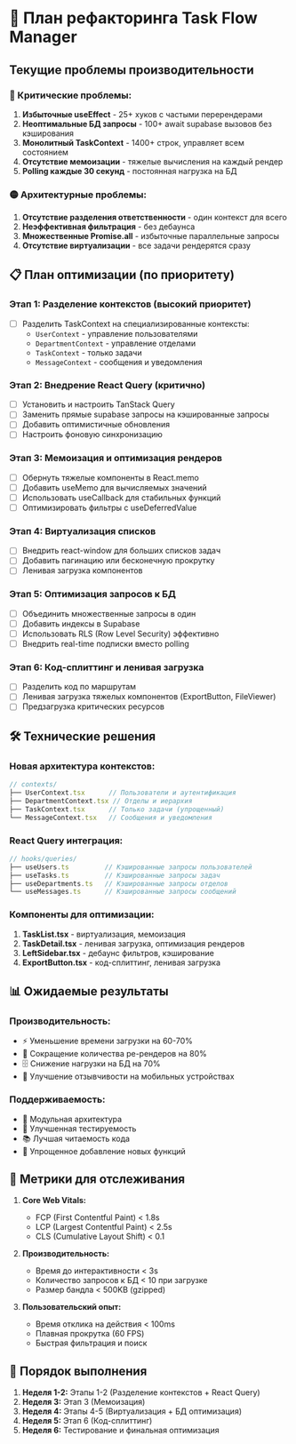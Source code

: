 # 🚀 План рефакторинга Task Flow Manager

## Текущие проблемы производительности

### 🔴 Критические проблемы:
1. **Избыточные useEffect** - 25+ хуков с частыми перерендерами
2. **Неоптимальные БД запросы** - 100+ await supabase вызовов без кэширования
3. **Монолитный TaskContext** - 1400+ строк, управляет всем состоянием
4. **Отсутствие мемоизации** - тяжелые вычисления на каждый рендер
5. **Polling каждые 30 секунд** - постоянная нагрузка на БД

### 🟡 Архитектурные проблемы:
1. **Отсутствие разделения ответственности** - один контекст для всего
2. **Неэффективная фильтрация** - без дебаунса
3. **Множественные Promise.all** - избыточные параллельные запросы
4. **Отсутствие виртуализации** - все задачи рендерятся сразу

## 📋 План оптимизации (по приоритету)

### Этап 1: Разделение контекстов (высокий приоритет)
- [ ] Разделить TaskContext на специализированные контексты:
  - `UserContext` - управление пользователями
  - `DepartmentContext` - управление отделами  
  - `TaskContext` - только задачи
  - `MessageContext` - сообщения и уведомления

### Этап 2: Внедрение React Query (критично)
- [ ] Установить и настроить TanStack Query
- [ ] Заменить прямые supabase запросы на кэшированные запросы
- [ ] Добавить оптимистичные обновления
- [ ] Настроить фоновую синхронизацию

### Этап 3: Мемоизация и оптимизация рендеров
- [ ] Обернуть тяжелые компоненты в React.memo
- [ ] Добавить useMemo для вычисляемых значений
- [ ] Использовать useCallback для стабильных функций
- [ ] Оптимизировать фильтры с useDeferredValue

### Этап 4: Виртуализация списков
- [ ] Внедрить react-window для больших списков задач
- [ ] Добавить пагинацию или бесконечную прокрутку
- [ ] Ленивая загрузка компонентов

### Этап 5: Оптимизация запросов к БД
- [ ] Объединить множественные запросы в один
- [ ] Добавить индексы в Supabase
- [ ] Использовать RLS (Row Level Security) эффективно
- [ ] Внедрить real-time подписки вместо polling

### Этап 6: Код-сплиттинг и ленивая загрузка
- [ ] Разделить код по маршрутам
- [ ] Ленивая загрузка тяжелых компонентов (ExportButton, FileViewer)
- [ ] Предзагрузка критических ресурсов

## 🛠 Технические решения

### Новая архитектура контекстов:
```typescript
// contexts/
├── UserContext.tsx      // Пользователи и аутентификация
├── DepartmentContext.tsx // Отделы и иерархия
├── TaskContext.tsx      // Только задачи (упрощенный)
└── MessageContext.tsx   // Сообщения и уведомления
```

### React Query интеграция:
```typescript
// hooks/queries/
├── useUsers.ts         // Кэшированные запросы пользователей
├── useTasks.ts         // Кэшированные запросы задач
├── useDepartments.ts   // Кэшированные запросы отделов
└── useMessages.ts      // Кэшированные запросы сообщений
```

### Компоненты для оптимизации:
1. **TaskList.tsx** - виртуализация, мемоизация
2. **TaskDetail.tsx** - ленивая загрузка, оптимизация рендеров
3. **LeftSidebar.tsx** - дебаунс фильтров, кэширование
4. **ExportButton.tsx** - код-сплиттинг, ленивая загрузка

## 📊 Ожидаемые результаты

### Производительность:
- ⚡ Уменьшение времени загрузки на 60-70%
- 🔄 Сокращение количества ре-рендеров на 80%
- 🗄️ Снижение нагрузки на БД на 70%
- 📱 Улучшение отзывчивости на мобильных устройствах

### Поддерживаемость:
- 🧩 Модульная архитектура
- 🧪 Улучшенная тестируемость
- 📚 Лучшая читаемость кода
- 🔧 Упрощенное добавление новых функций

## 🎯 Метрики для отслеживания

1. **Core Web Vitals:**
   - FCP (First Contentful Paint) < 1.8s
   - LCP (Largest Contentful Paint) < 2.5s
   - CLS (Cumulative Layout Shift) < 0.1

2. **Производительность:**
   - Время до интерактивности < 3s
   - Количество запросов к БД < 10 при загрузке
   - Размер бандла < 500KB (gzipped)

3. **Пользовательский опыт:**
   - Время отклика на действия < 100ms
   - Плавная прокрутка (60 FPS)
   - Быстрая фильтрация и поиск

## 🚀 Порядок выполнения

1. **Неделя 1-2:** Этапы 1-2 (Разделение контекстов + React Query)
2. **Неделя 3:** Этап 3 (Мемоизация)
3. **Неделя 4:** Этапы 4-5 (Виртуализация + БД оптимизация)
4. **Неделя 5:** Этап 6 (Код-сплиттинг)
5. **Неделя 6:** Тестирование и финальная оптимизация 